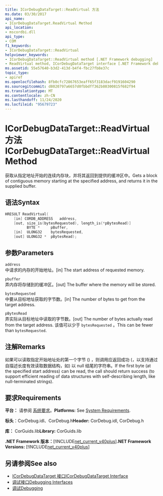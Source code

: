 ```yaml
---
title: ICorDebugDataTarget::ReadVirtual 方法
ms.date: 03/30/2017
api_name:
- ICorDebugDataTarget.ReadVirtual Method
api_location:
- mscordbi.dll
api_type:
- COM
f1_keywords:
- ICorDebugDataTarget::ReadVirtual
helpviewer_keywords:
- ICorDebugDataTarget::ReadVirtual method [.NET Framework debugging]
- ReadVirtual method, ICorDebugDataTarget interface [.NET Framework debugging]
ms.assetid: 55e57640-b3d2-413d-b4f4-fbc27fb8e37c
topic_type:
- apiref
ms.openlocfilehash: 8fb0cfc72867653eaff65f3183dacf9191604290
ms.sourcegitcommit: d8020797a6657d0fbbdff362b80300815f682f94
ms.translationtype: MT
ms.contentlocale: zh-CN
ms.lasthandoff: 11/24/2020
ms.locfileid: "95679723"
---
```

# <a name="icordebugdatatargetreadvirtual-method"></a><span data-ttu-id="e54a1-102">ICorDebugDataTarget::ReadVirtual 方法</span><span class="sxs-lookup"><span data-stu-id="e54a1-102">ICorDebugDataTarget::ReadVirtual Method</span></span>

<span data-ttu-id="e54a1-103">获取从指定地址开始的连续内存块，并将其返回到提供的缓冲区中。</span><span class="sxs-lookup"><span data-stu-id="e54a1-103">Gets a block of contiguous memory starting at the specified address, and returns it in the supplied buffer.</span></span>  
  
## <a name="syntax"></a><span data-ttu-id="e54a1-104">语法</span><span class="sxs-lookup"><span data-stu-id="e54a1-104">Syntax</span></span>  
  
```cpp  
HRESULT ReadVirtual(  
    [in] CORDB_ADDRESS   address,  
    [out, size_is(bytesRequested), length_is(*pBytesRead)]  
          BYTE *     pBuffer,  
    [in]  ULONG32    bytesRequested,  
    [out] ULONG32 *  pBytesRead);  
```  
  
## <a name="parameters"></a><span data-ttu-id="e54a1-105">参数</span><span class="sxs-lookup"><span data-stu-id="e54a1-105">Parameters</span></span>  

 `address`  
 <span data-ttu-id="e54a1-106">中请求的内存的开始地址。</span><span class="sxs-lookup"><span data-stu-id="e54a1-106">[in] The start address of requested memory.</span></span>  
  
 `pbuffer`  
 <span data-ttu-id="e54a1-107">弄内存将存储到的缓冲区。</span><span class="sxs-lookup"><span data-stu-id="e54a1-107">[out] The buffer where the memory will be stored.</span></span>  
  
 `bytesRequested`  
 <span data-ttu-id="e54a1-108">中要从目标地址获取的字节数。</span><span class="sxs-lookup"><span data-stu-id="e54a1-108">[in] The number of bytes to get from the target address.</span></span>  
  
 `pBytesRead`  
 <span data-ttu-id="e54a1-109">弄实际从目标地址中读取的字节数。</span><span class="sxs-lookup"><span data-stu-id="e54a1-109">[out] The number of bytes actually read from the target address.</span></span> <span data-ttu-id="e54a1-110">该值可以少于 `bytesRequested` 。</span><span class="sxs-lookup"><span data-stu-id="e54a1-110">This can be fewer than `bytesRequested`.</span></span>  
  
## <a name="remarks"></a><span data-ttu-id="e54a1-111">注解</span><span class="sxs-lookup"><span data-stu-id="e54a1-111">Remarks</span></span>  

 <span data-ttu-id="e54a1-112">如果可以读取指定开始地址处的第一个字节 () ，则调用应返回成功 (，以支持通过自描述长度有效读取数据结构，如) 以 null 结尾的字符串。</span><span class="sxs-lookup"><span data-stu-id="e54a1-112">If the first byte (at the specified start address) can be read, the call should return success (to support efficient reading of data structures with self-describing length, like null-terminated strings).</span></span>  
  
## <a name="requirements"></a><span data-ttu-id="e54a1-113">要求</span><span class="sxs-lookup"><span data-stu-id="e54a1-113">Requirements</span></span>  

 <span data-ttu-id="e54a1-114">**平台：** 请参阅 [系统要求](../../get-started/system-requirements.md)。</span><span class="sxs-lookup"><span data-stu-id="e54a1-114">**Platforms:** See [System Requirements](../../get-started/system-requirements.md).</span></span>  
  
 <span data-ttu-id="e54a1-115">**标头**：CorDebug.idl、CorDebug.h</span><span class="sxs-lookup"><span data-stu-id="e54a1-115">**Header:** CorDebug.idl, CorDebug.h</span></span>  
  
 <span data-ttu-id="e54a1-116">**库：** CorGuids.lib</span><span class="sxs-lookup"><span data-stu-id="e54a1-116">**Library:** CorGuids.lib</span></span>  
  
 <span data-ttu-id="e54a1-117">**.NET Framework 版本：**[!INCLUDE[net_current_v40plus](../../../../includes/net-current-v40plus-md.md)]</span><span class="sxs-lookup"><span data-stu-id="e54a1-117">**.NET Framework Versions:** [!INCLUDE[net_current_v40plus](../../../../includes/net-current-v40plus-md.md)]</span></span>  
  
## <a name="see-also"></a><span data-ttu-id="e54a1-118">另请参阅</span><span class="sxs-lookup"><span data-stu-id="e54a1-118">See also</span></span>

- [<span data-ttu-id="e54a1-119">ICorDebugDataTarget 接口</span><span class="sxs-lookup"><span data-stu-id="e54a1-119">ICorDebugDataTarget Interface</span></span>](icordebugdatatarget-interface.md)
- [<span data-ttu-id="e54a1-120">调试接口</span><span class="sxs-lookup"><span data-stu-id="e54a1-120">Debugging Interfaces</span></span>](debugging-interfaces.md)
- [<span data-ttu-id="e54a1-121">调试</span><span class="sxs-lookup"><span data-stu-id="e54a1-121">Debugging</span></span>](index.md)
